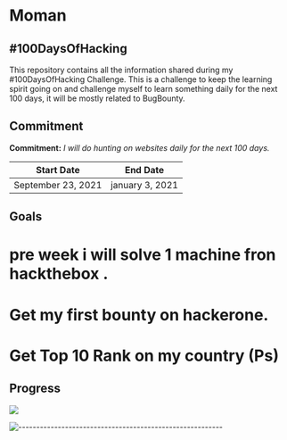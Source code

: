 # Moman

## #100DaysOfHacking

This repository contains all the information shared during my #100DaysOfHacking Challenge. This is a challenge to keep the learning spirit going on and challenge myself to learn something daily for the next 100 days, it will be mostly related to BugBounty.

##  Commitment

**Commitment:** *I will do hunting on websites daily for the next 100 days.*

|  Start Date        | End Date          |
| -------------------| ------------------|
| September 23, 2021 | january 3, 2021 |

## Goals 

# pre week i will solve 1 machine fron hackthebox .
# Get my first bounty on hackerone.
# Get Top 10 Rank on my country (Ps)

## Progress

<img src="https://progress-bar.dev/0/?scale=100&title=100DaysofBugBounty&width=120&color=34eb40&suffix=%">

![---------------------------------------------------------](https://raw.githubusercontent.com/andreasbm/readme/master/assets/lines/aqua.png)



